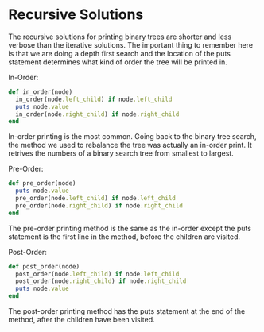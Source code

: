 # Recursive Solutions

The recursive solutions for printing binary trees are shorter and less verbose than the iterative solutions. The important thing to remember here is that we are doing a depth first search and the location of the puts statement determines what kind of order the tree will be printed in.

In-Order:
```ruby
def in_order(node)
  in_order(node.left_child) if node.left_child
  puts node.value
  in_order(node.right_child) if node.right_child
end
```

In-order printing is the most common. Going back to the binary tree search, the method we used to rebalance the tree was actually an in-order print. It retrives the numbers of a binary search tree from smallest to largest.

Pre-Order:
```ruby
def pre_order(node)
  puts node.value
  pre_order(node.left_child) if node.left_child
  pre_order(node.right_child) if node.right_child
end
```

The pre-order printing method is the same as the in-order except the puts statement is the first line in the method, before the children are visited.

Post-Order:
```ruby
def post_order(node)
  post_order(node.left_child) if node.left_child
  post_order(node.right_child) if node.right_child
  puts node.value
end
```

The post-order printing method has the puts statement at the end of the method, after the children have been visited.
